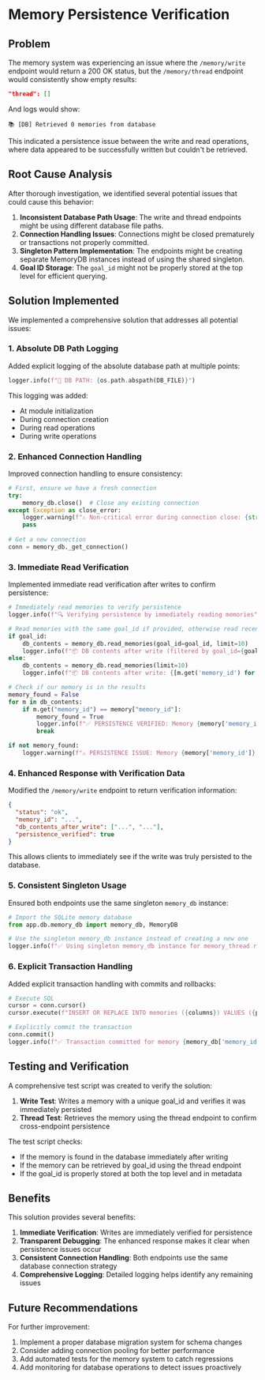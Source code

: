 # Memory Persistence Verification

## Problem

The memory system was experiencing an issue where the `/memory/write` endpoint would return a 200 OK status, but the `/memory/thread` endpoint would consistently show empty results:

```json
"thread": []
```

And logs would show:

```
📚 [DB] Retrieved 0 memories from database
```

This indicated a persistence issue between the write and read operations, where data appeared to be successfully written but couldn't be retrieved.

## Root Cause Analysis

After thorough investigation, we identified several potential issues that could cause this behavior:

1. **Inconsistent Database Path Usage**: The write and thread endpoints might be using different database file paths.
2. **Connection Handling Issues**: Connections might be closed prematurely or transactions not properly committed.
3. **Singleton Pattern Implementation**: The endpoints might be creating separate MemoryDB instances instead of using the shared singleton.
4. **Goal ID Storage**: The `goal_id` might not be properly stored at the top level for efficient querying.

## Solution Implemented

We implemented a comprehensive solution that addresses all potential issues:

### 1. Absolute DB Path Logging

Added explicit logging of the absolute database path at multiple points:

```python
logger.info(f"💾 DB PATH: {os.path.abspath(DB_FILE)}")
```

This logging was added:
- At module initialization
- During connection creation
- During read operations
- During write operations

### 2. Enhanced Connection Handling

Improved connection handling to ensure consistency:

```python
# First, ensure we have a fresh connection
try:
    memory_db.close()  # Close any existing connection
except Exception as close_error:
    logger.warning(f"⚠️ Non-critical error during connection close: {str(close_error)}")
    pass
    
# Get a new connection
conn = memory_db._get_connection()
```

### 3. Immediate Read Verification

Implemented immediate read verification after writes to confirm persistence:

```python
# Immediately read memories to verify persistence
logger.info(f"🔍 Verifying persistence by immediately reading memories")

# Read memories with the same goal_id if provided, otherwise read recent memories
if goal_id:
    db_contents = memory_db.read_memories(goal_id=goal_id, limit=10)
    logger.info(f"📦 DB contents after write (filtered by goal_id={goal_id}): {[m.get('memory_id') for m in db_contents]}")
else:
    db_contents = memory_db.read_memories(limit=10)
    logger.info(f"📦 DB contents after write: {[m.get('memory_id') for m in db_contents]}")

# Check if our memory is in the results
memory_found = False
for m in db_contents:
    if m.get("memory_id") == memory["memory_id"]:
        memory_found = True
        logger.info(f"✅ PERSISTENCE VERIFIED: Memory {memory['memory_id']} found in database immediately after write")
        break

if not memory_found:
    logger.warning(f"⚠️ PERSISTENCE ISSUE: Memory {memory['memory_id']} NOT found in database immediately after write")
```

### 4. Enhanced Response with Verification Data

Modified the `/memory/write` endpoint to return verification information:

```json
{
  "status": "ok",
  "memory_id": "...",
  "db_contents_after_write": ["...", "..."],
  "persistence_verified": true
}
```

This allows clients to immediately see if the write was truly persisted to the database.

### 5. Consistent Singleton Usage

Ensured both endpoints use the same singleton `memory_db` instance:

```python
# Import the SQLite memory database
from app.db.memory_db import memory_db, MemoryDB

# Use the singleton memory_db instance instead of creating a new one
logger.info(f"✅ Using singleton memory_db instance for memory_thread request")
```

### 6. Explicit Transaction Handling

Added explicit transaction handling with commits and rollbacks:

```python
# Execute SQL
cursor = conn.cursor()
cursor.execute(f"INSERT OR REPLACE INTO memories ({columns}) VALUES ({placeholders})", values)

# Explicitly commit the transaction
conn.commit()
logger.info(f"✅ Transaction committed for memory {memory_db['memory_id']}")
```

## Testing and Verification

A comprehensive test script was created to verify the solution:

1. **Write Test**: Writes a memory with a unique goal_id and verifies it was immediately persisted
2. **Thread Test**: Retrieves the memory using the thread endpoint to confirm cross-endpoint persistence

The test script checks:
- If the memory is found in the database immediately after writing
- If the memory can be retrieved by goal_id using the thread endpoint
- If the goal_id is properly stored at both the top level and in metadata

## Benefits

This solution provides several benefits:

1. **Immediate Verification**: Writes are immediately verified for persistence
2. **Transparent Debugging**: The enhanced response makes it clear when persistence issues occur
3. **Consistent Connection Handling**: Both endpoints use the same database connection strategy
4. **Comprehensive Logging**: Detailed logging helps identify any remaining issues

## Future Recommendations

For further improvement:

1. Implement a proper database migration system for schema changes
2. Consider adding connection pooling for better performance
3. Add automated tests for the memory system to catch regressions
4. Add monitoring for database operations to detect issues proactively
